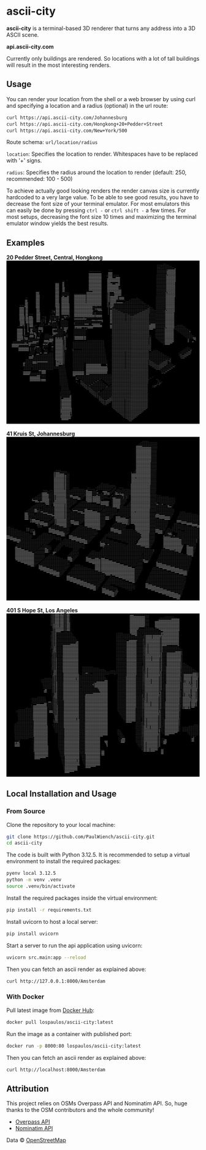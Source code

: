 # ascii-city
**ascii-city** is a terminal-based 3D renderer that turns any address into a 3D ASCII scene.

**api.ascii-city.com**

Currently only buildings are rendered. So locations with a lot of tall buildings will result in the most interesting renders.

## Usage
You can render your location from the shell or a web browser by using curl and specifying a location and a radius (optional) in the url route:
```bash
curl https://api.ascii-city.com/Johannesburg
curl https://api.ascii-city.com/Hongkong+20+Pedder+Street
curl https://api.ascii-city.com/New+York/500
```

Route schema: `url/location/radius`

`location`: Specifies the location to render. Whitespaces have to be replaced with '+' signs.

`radius`: Specifies the radius around the location to render (default: 250, recommended: 100 - 500)

To achieve actually good looking renders the render canvas size is currently hardcoded to a very large value. To be able to see good results, you have to decrease the font size of your terminal emulator. For most emulators this can easily be done by pressing `ctrl -` or `ctrl shift -` a few times. For most setups, decreasing the font size 10 times and maximizing the terminal emulator window yields the best results.

## Examples

**20 Pedder Street, Central, Hongkong**
![Hongkong](data/hongkong.png)

**41 Kruis St, Johannesburg**
![Johannisburg](data/johannisburg.png)

**401 S Hope St, Los Angeles**
![Los Angeles](data/losangeles.png)

## Local Installation and Usage
### From Source
Clone the repository to your local machine:
```bash
git clone https://github.com/PaulWiench/ascii-city.git
cd ascii-city
```

The code is built with Python 3.12.5. It is recommended to setup a virtual environment to install the required packages:
```bash
pyenv local 3.12.5
python -m venv .venv
source .venv/bin/activate
```

Install the required packages inside the virtual environment:
```bash
pip install -r requirements.txt
```

Install uvicorn to host a local server:
```bash
pip install uvicorn
```

Start a server to run the api application using uvicorn:
```bash
uvicorn src.main:app --reload
```

Then you can fetch an ascii render as explained above:
```bash
curl http://127.0.0.1:8000/Amsterdam
```

### With Docker
Pull latest image from [Docker Hub](https://hub.docker.com/repository/docker/lospaulos/ascii-city/general):
```bash
docker pull lospaulos/ascii-city:latest
```

Run the image as a container with published port:
```bash
docker run -p 8000:80 lospaulos/ascii-city:latest
```

Then you can fetch an ascii render as explained above:
```bash
curl http://localhost:8000/Amsterdam
```

## Attribution
This project relies on OSMs Overpass API and Nominatim API. So, huge thanks to the OSM contributors and the whole community!
- [Overpass API](https://overpass-api.de)
- [Nominatim API](https://nominatim.org)

Data © [OpenStreetMap](https://www.openstreetmap.org/copyright)
